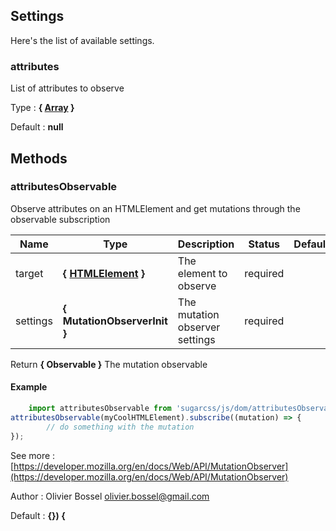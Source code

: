 ## Settings

Here's the list of available settings.

### attributes

List of attributes to observe

Type : **{ [Array](https://developer.mozilla.org/fr/docs/Web/JavaScript/Reference/Objets_globaux/Array) }**

Default : **null**



## Methods


### attributesObservable

Observe attributes on an HTMLElement and get mutations through the observable subscription



Name  |  Type  |  Description  |  Status  |  Default
------------  |  ------------  |  ------------  |  ------------  |  ------------
target  |  **{ [HTMLElement](https://developer.mozilla.org/fr/docs/Web/API/HTMLElement) }**  |  The element to observe  |  required  |
settings  |  **{ MutationObserverInit }**  |  The mutation observer settings  |  required  |

Return **{ Observable }** The mutation observable

#### Example
```js
	import attributesObservable from 'sugarcss/js/dom/attributesObservable'
attributesObservable(myCoolHTMLElement).subscribe((mutation) => {
		// do something with the mutation
});
```
See more : [https://developer.mozilla.org/en/docs/Web/API/MutationObserver](https://developer.mozilla.org/en/docs/Web/API/MutationObserver)

Author : Olivier Bossel <olivier.bossel@gmail.com>

Default : **{}) {**